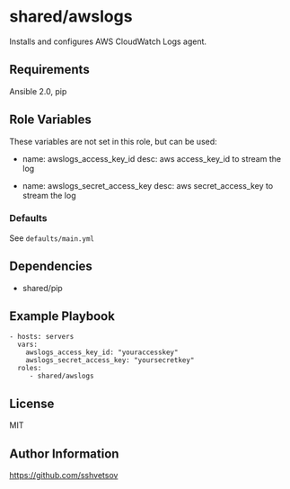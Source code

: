 # shared/awslogs #

Installs and configures AWS CloudWatch Logs agent.

## Requirements ##

Ansible 2.0, pip

## Role Variables ##

These variables are not set in this role, but can be used:

   - name: awslogs_access_key_id
     desc: aws access_key_id to stream the log

   - name: awslogs_secret_access_key
     desc: aws secret_access_key to stream the log


### Defaults ##

See `defaults/main.yml`

## Dependencies ##

- shared/pip

## Example Playbook ##

    - hosts: servers
      vars:
        awslogs_access_key_id: "youraccesskey"
        awslogs_secret_access_key: "yoursecretkey"
      roles:
         - shared/awslogs

## License ##

MIT

## Author Information ##

https://github.com/sshvetsov
